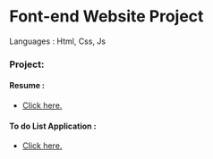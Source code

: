 # Font-end Website Project
Languages : Html, Css, Js

### Project:
 #### **Resume :**  
  * [Click here.](https://ganokpan.github.io/resume/index.html)
 #### **To do List Application :** 
  * [Click here.](https://ganokpan.github.io/todo-app/index.html)

